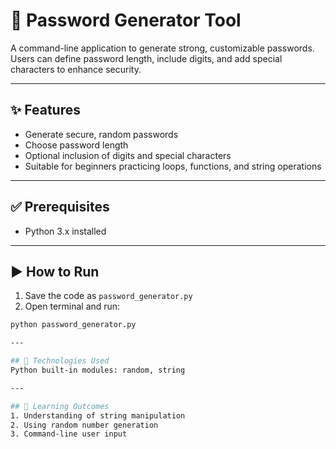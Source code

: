 # 🔐 Password Generator Tool

A command-line application to generate strong, customizable passwords. Users can define password length, include digits, and add special characters to enhance security.

---

## ✨ Features
- Generate secure, random passwords
- Choose password length
- Optional inclusion of digits and special characters
- Suitable for beginners practicing loops, functions, and string operations

---

## ✅ Prerequisites
- Python 3.x installed

---

## ▶️ How to Run
1. Save the code as `password_generator.py`
2. Open terminal and run:
```bash
python password_generator.py

---

## 🧠 Technologies Used
Python built-in modules: random, string

---

## 🎯 Learning Outcomes
1. Understanding of string manipulation
2. Using random number generation
3. Command-line user input
